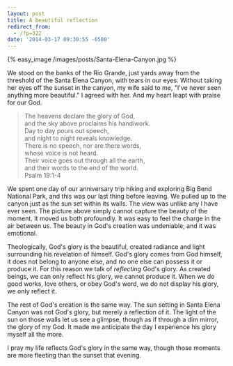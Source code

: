 ```yaml
---
layout: post
title: A beautiful reflection
redirect_from:
  - /?p=322
date: '2014-03-17 09:30:55 -0500'
---
```

{% easy_image /images/posts/Santa-Elena-Canyon.jpg %}
<p>We stood on the banks of the Rio Grande, just yards away from the threshold of the Santa Elena Canyon, with tears in our eyes. Without taking her eyes off the sunset in the canyon, my wife said to me, "I've never seen anything more beautiful." I agreed with her. And my heart leapt with praise for our God.</p>
<blockquote><p>
  The heavens declare the glory of God,<br />
          and the sky above proclaims his handiwork.<br />
          Day to day pours out speech,<br />
          and night to night reveals knowledge.<br />
          There is no speech, nor are there words,<br />
          whose voice is not heard.<br />
          Their voice goes out through all the earth,<br />
          and their words to the end of the world.<br />
          Psalm 19:1-4
</p></blockquote>
<p>We spent one day of our anniversary trip hiking and exploring Big Bend National Park, and this was our last thing before leaving. We pulled up to the canyon just as the sun set within its walls. The view was unlike any I have ever seen. The picture above simply cannot capture the beauty of the moment. It moved us both profoundly. It was easy to feel the charge in the air between us. The beauty in God's creation was undeniable, and it was emotional.</p>
<p>Theologically, God's glory is the beautiful, created radiance and light surrounding his revelation of himself. God's glory comes from God himself, it does not belong to anyone else, and no one else can possess it or produce it. For this reason we talk of <em>reflecting</em> God's glory. As created beings, we can only reflect his glory, we cannot produce it. When we do good works, love others, or obey God's word, we do not display his glory, we only reflect it.</p>
<p>The rest of God's creation is the same way. The sun setting in Santa Elena Canyon was not God's glory, but merely a reflection of it. The light of the sun on those walls let us see a glimpse, though as if through a dim mirror, the glory of my God. It made me anticipate the day I experience his glory myself all the more.</p>
<p>I pray my life reflects God's glory in the same way, though those moments are more fleeting than the sunset that evening.</p>
